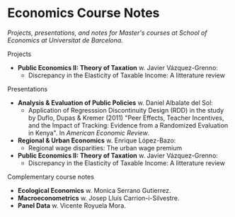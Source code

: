 # Economics Course Notes
*Projects, presentations, and notes for Master's courses at School of Economics at Universitat de Barcelona.*

Projects
* **Public Economics II: Theory of Taxation** w. Javier Vázquez-Grenno:
    - Discrepancy in the Elasticity of Taxable Income: A litterature review

Presentations
* **Analysis & Evaluation of Public Policies** w. Daniel Albalate del Sol:
    - Application of Regresssion Discontinuity Design (RDD) in the study by Duflo, Dupas & Kremer (2011) "Peer Effects, Teacher Incentives, and the Impact of Tracking: Evidence from a Randomized Evaluation in Kenya". In *American Economic Review*.
* **Regional & Urban Economics** w. Enrique López-Bazo:
    - Regional wage disparities: The urban wage premium
* **Public Economics II: Theory of Taxation** w. Javier Vázquez-Grenno:
    - Discrepancy in the Elasticity of Taxable Income: A litterature review

Complementary course notes
* **Ecological Economics** w. Monica Serrano Gutierrez.
* **Macroeconometrics** w. Josep Lluís Carrion-i-Silvestre.
* **Panel Data** w. Vicente Royuela Mora.
